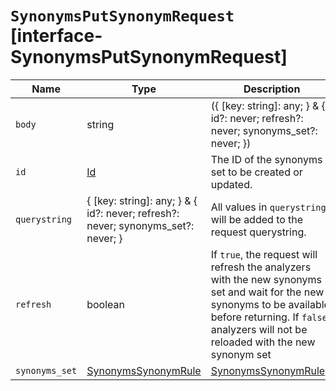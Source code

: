 # `SynonymsPutSynonymRequest` [interface-SynonymsPutSynonymRequest]

| Name | Type | Description |
| - | - | - |
| `body` | string | ({ [key: string]: any; } & { id?: never; refresh?: never; synonyms_set?: never; }) | All values in `body` will be added to the request body. |
| `id` | [Id](./Id.md) | The ID of the synonyms set to be created or updated. |
| `querystring` | { [key: string]: any; } & { id?: never; refresh?: never; synonyms_set?: never; } | All values in `querystring` will be added to the request querystring. |
| `refresh` | boolean | If `true`, the request will refresh the analyzers with the new synonyms set and wait for the new synonyms to be available before returning. If `false`, analyzers will not be reloaded with the new synonym set |
| `synonyms_set` | [SynonymsSynonymRule](./SynonymsSynonymRule.md) | [SynonymsSynonymRule](./SynonymsSynonymRule.md)[] | The synonym rules definitions for the synonyms set. |
